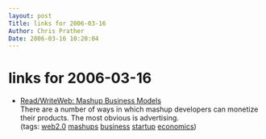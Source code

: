 ```yaml
---
layout: post
Title: links for 2006-03-16  
Author: Chris Prather
Date: 2006-03-16 10:20:04
---
```


# links for 2006-03-16
<ul class="delicious">
	<li>
		<div class="delicious-link"><a href="http://www.readwriteweb.com/archives/mashup_business.php">Read/WriteWeb: Mashup Business Models</a></div>
		<div class="delicious-extended">There are a number of ways in which mashup developers can monetize their products. The most obvious is advertising.</div>
		<div class="delicious-tags">(tags: <a href="http://del.icio.us/perigrin/web2.0">web2.0</a> <a href="http://del.icio.us/perigrin/mashups">mashups</a> <a href="http://del.icio.us/perigrin/business">business</a> <a href="http://del.icio.us/perigrin/startup">startup</a> <a href="http://del.icio.us/perigrin/economics">economics</a>)</div>
	</li>
</ul>

